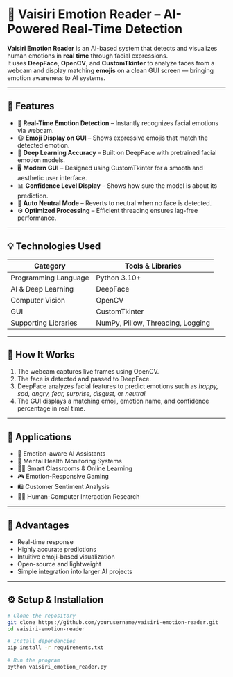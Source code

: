 # 🧠 Vaisiri Emotion Reader – AI-Powered Real-Time Detection

**Vaisiri Emotion Reader** is an AI-based system that detects and visualizes human emotions in **real time** through facial expressions.  
It uses **DeepFace**, **OpenCV**, and **CustomTkinter** to analyze faces from a webcam and display matching **emojis** on a clean GUI screen — bringing emotion awareness to AI systems.

---

## 🚀 Features
- 🎥 **Real-Time Emotion Detection** – Instantly recognizes facial emotions via webcam.  
- 😃 **Emoji Display on GUI** – Shows expressive emojis that match the detected emotion.  
- 🧠 **Deep Learning Accuracy** – Built on DeepFace with pretrained facial emotion models.  
- 🖥️ **Modern GUI** – Designed using CustomTkinter for a smooth and aesthetic user interface.  
- 📊 **Confidence Level Display** – Shows how sure the model is about its prediction.  
- 🔁 **Auto Neutral Mode** – Reverts to neutral when no face is detected.  
- ⚙️ **Optimized Processing** – Efficient threading ensures lag-free performance.

---

## 💡 Technologies Used
| Category | Tools & Libraries |
|-----------|------------------|
| Programming Language | Python 3.10+ |
| AI & Deep Learning | DeepFace |
| Computer Vision | OpenCV |
| GUI | CustomTkinter |
| Supporting Libraries | NumPy, Pillow, Threading, Logging |

---

## 🧭 How It Works
1. The webcam captures live frames using OpenCV.  
2. The face is detected and passed to DeepFace.  
3. DeepFace analyzes facial features to predict emotions such as *happy, sad, angry, fear, surprise, disgust,* or *neutral.*  
4. The GUI displays a matching emoji, emotion name, and confidence percentage in real time.  

---

## 🎯 Applications
- 🤖 Emotion-aware AI Assistants  
- 💭 Mental Health Monitoring Systems  
- 👩‍🏫 Smart Classrooms & Online Learning  
- 🎮 Emotion-Responsive Gaming  
- 🛍️ Customer Sentiment Analysis  
- 🧑‍💻 Human-Computer Interaction Research  

---

## 🌟 Advantages
- Real-time response  
- Highly accurate predictions  
- Intuitive emoji-based visualization  
- Open-source and lightweight  
- Simple integration into larger AI projects  

---

## ⚙️ Setup & Installation

```bash
# Clone the repository
git clone https://github.com/yourusername/vaisiri-emotion-reader.git
cd vaisiri-emotion-reader

# Install dependencies
pip install -r requirements.txt

# Run the program
python vaisiri_emotion_reader.py

